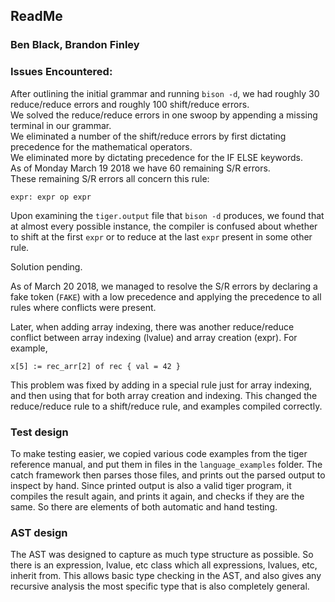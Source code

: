 ## ReadMe
### Ben Black, Brandon Finley


### Issues Encountered:
After outlining the initial grammar and running `bison -d`, we had roughly 30 reduce/reduce errors and roughly 100 shift/reduce errors.  
We solved the reduce/reduce errors in one swoop by appending a missing terminal in our grammar.  
We eliminated a number of the shift/reduce errors by first dictating precedence for the mathematical operators.  
We eliminated more by dictating precedence for the IF ELSE keywords.  
As of Monday March 19 2018 we have 60 remaining S/R errors.  
These remaining S/R errors all concern this rule:

```
expr: expr op expr
```

Upon examining the `tiger.output` file that `bison -d` produces, we found that at almost every possible instance, the compiler
is confused about whether to shift at the first `expr` or to reduce at the last `expr` present in some other rule.  

Solution pending.

As of March 20 2018, we managed to resolve the S/R errors by declaring a fake token (`FAKE`) with a low precedence and applying the precedence to all rules where conflicts were present.

Later, when adding array indexing, there was another reduce/reduce conflict between array indexing (lvalue) and array creation (expr). For example,

    x[5] := rec_arr[2] of rec { val = 42 }

This problem was fixed by adding in a special rule just for array indexing, and then using that for both array creation and indexing. This changed the reduce/reduce rule to a shift/reduce rule, and examples compiled correctly.

### Test design

To make testing easier, we copied various code examples from the tiger reference manual, and put them in files in the `language_examples` folder. The catch framework then parses those files, and prints out the parsed output to inspect by hand. Since printed output is also a valid tiger program, it compiles the result again, and prints it again, and checks if they are the same. So there are elements of both automatic and hand testing.

### AST design

The AST was designed to capture as much type structure as possible. So there is an expression, lvalue, etc class which all expressions, lvalues, etc, inherit from. This allows basic type checking in the AST, and also gives any recursive analysis the most specific type that is also completely general.
